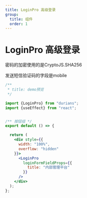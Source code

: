 ```yaml
---
title: LoginPro 高级登录
group:
  title: 组件
  order: 1
---
```


# LoginPro 高级登录


密码的加密使用的是CryptoJS.SHA256

发送短信验证码的字段是mobile

```jsx
/**
 * title: demo预览
 */

import {LoginPro} from "durians";
import {useEffect} from "react";


/** 按钮组 */
export default () => {

  return (
    <div style={{
      width: "100%",
      overflow: "hidden"
    }}>
      <LoginPro
        loginFormFieldProps={{
          title: "内部管理平台"
        }}
      />
    </div>
  );
};
```
<API id="LoginPro"></API>

